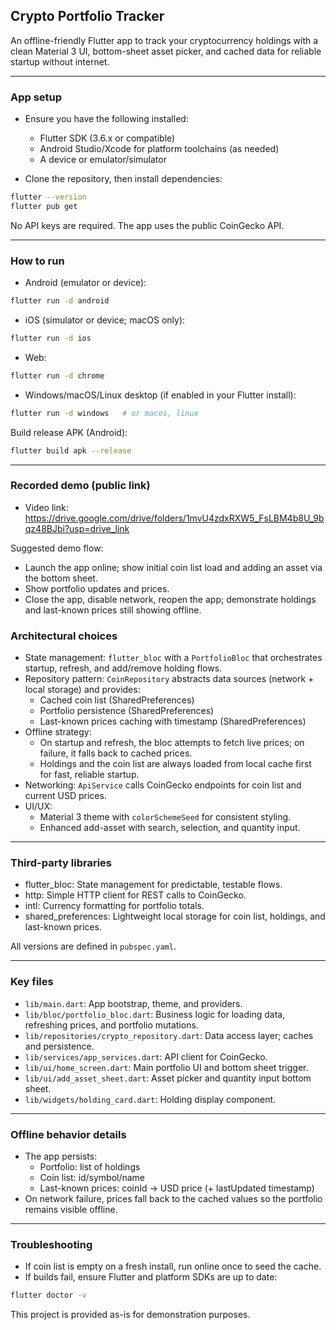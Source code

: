 ## Crypto Portfolio Tracker

An offline-friendly Flutter app to track your cryptocurrency holdings with a clean Material 3 UI, bottom-sheet asset picker, and cached data for reliable startup without internet.

---

### App setup

- Ensure you have the following installed:
  - Flutter SDK (3.6.x or compatible)
  - Android Studio/Xcode for platform toolchains (as needed)
  - A device or emulator/simulator

- Clone the repository, then install dependencies:

```bash
flutter --version
flutter pub get
```

No API keys are required. The app uses the public CoinGecko API.

---

### How to run

- Android (emulator or device):

```bash
flutter run -d android
```

- iOS (simulator or device; macOS only):

```bash
flutter run -d ios
```

- Web:

```bash
flutter run -d chrome
```

- Windows/macOS/Linux desktop (if enabled in your Flutter install):

```bash
flutter run -d windows   # or macos, linux
```

Build release APK (Android):

```bash
flutter build apk --release
```

---

### Recorded demo (public link)

- Video link: https://drive.google.com/drive/folders/1mvU4zdxRXW5_FsLBM4b8U_9bqz48BJbi?usp=drive_link

Suggested demo flow:
- Launch the app online; show initial coin list load and adding an asset via the bottom sheet.
- Show portfolio updates and prices.
- Close the app, disable network, reopen the app; demonstrate holdings and last-known prices still showing offline.


### Architectural choices

- State management: `flutter_bloc` with a `PortfolioBloc` that orchestrates startup, refresh, and add/remove holding flows.
- Repository pattern: `CoinRepository` abstracts data sources (network + local storage) and provides:
  - Cached coin list (SharedPreferences)
  - Portfolio persistence (SharedPreferences)
  - Last-known prices caching with timestamp (SharedPreferences)
- Offline strategy:
  - On startup and refresh, the bloc attempts to fetch live prices; on failure, it falls back to cached prices.
  - Holdings and the coin list are always loaded from local cache first for fast, reliable startup.
- Networking: `ApiService` calls CoinGecko endpoints for coin list and current USD prices.
- UI/UX:
  - Material 3 theme with `colorSchemeSeed` for consistent styling.
  - Enhanced add-asset  with search, selection, and quantity input.

---

### Third-party libraries

- flutter_bloc: State management for predictable, testable flows.
- http: Simple HTTP client for REST calls to CoinGecko.
- intl: Currency formatting for portfolio totals.
- shared_preferences: Lightweight local storage for coin list, holdings, and last-known prices.

All versions are defined in `pubspec.yaml`.

---

### Key files

- `lib/main.dart`: App bootstrap, theme, and providers.
- `lib/bloc/portfolio_bloc.dart`: Business logic for loading data, refreshing prices, and portfolio mutations.
- `lib/repositories/crypto_repository.dart`: Data access layer; caches and persistence.
- `lib/services/app_services.dart`: API client for CoinGecko.
- `lib/ui/home_screen.dart`: Main portfolio UI and bottom sheet trigger.
- `lib/ui/add_asset_sheet.dart`: Asset picker and quantity input bottom sheet.
- `lib/widgets/holding_card.dart`: Holding display component.

---

### Offline behavior details

- The app persists:
  - Portfolio: list of holdings
  - Coin list: id/symbol/name
  - Last-known prices: coinId → USD price (+ lastUpdated timestamp)
- On network failure, prices fall back to the cached values so the portfolio remains visible offline.

---

### Troubleshooting

- If coin list is empty on a fresh install, run online once to seed the cache.
- If builds fail, ensure Flutter and platform SDKs are up to date:

```bash
flutter doctor -v
```



This project is provided as-is for demonstration purposes.
